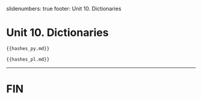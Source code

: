 slidenumbers: true
footer: Unit 10. Dictionaries

# Unit 10. Dictionaries

~~~ python
{{hashes_py.md}}
~~~

~~~ perl
{{hashes_pl.md}}
~~~

---

# FIN
